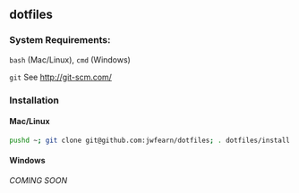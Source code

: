 ## dotfiles

### System Requirements:
`bash` (Mac/Linux), `cmd` (Windows)

`git`  See http://git-scm.com/

### Installation
#### Mac/Linux
```bash
pushd ~; git clone git@github.com:jwfearn/dotfiles; . dotfiles/install.sh; popd
```
#### Windows
*COMING SOON*
